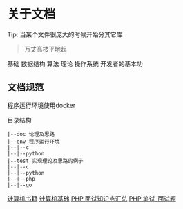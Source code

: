 # 关于文档

Tip: 当某个文件很庞大的时候开始分其它库

> 万丈高楼平地起

基础 数据结构 算法 理论 操作系统 开发者的基本功


## 文档规范

程序运行环境使用docker

目录结构

```
|--doc 论理及思路
|--env 程序运行环境
|--|--c
|--|--python
|--test 实现理论及思路的例子
|--|--c
|--|--python
|--|--php
|--|--go
```

[计算机书籍](https://github.com/iamshuaidi/CS-Book)
[计算机基础](https://github.com/CyC2018/CS-Notes)
[PHP 面试知识点汇总](https://github.com/wudi/PHP-Interview-Best-Practices-in-China)
[PHP 笔试_面试题](https://www.jianshu.com/p/d873383aa24e)

